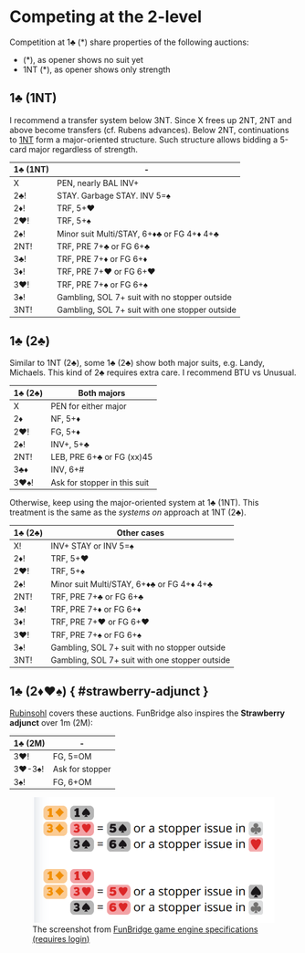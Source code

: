# Competing at the 2-level

Competition at 1♣ (*) share properties of the following auctions:

- (*), as opener shows no suit yet
- 1NT (*), as opener shows only strength

## 1♣ (1NT)

I recommend a transfer system below 3NT.  Since X frees up 2NT, 2NT and above
become transfers (cf. Rubens advances).  Below 2NT, continuations to
[1NT](../../1NT_BTU.md) form a major-oriented structure.  Such structure
allows bidding a 5-card major regardless of strength.

| 1♣ (1NT)  | - |
|-----------|---|
| X         | PEN, nearly BAL INV+
| 2♣!       | STAY. Garbage STAY. INV 5=♠
| 2♦!       | TRF, 5+♥
| 2♥!       | TRF, 5+♠
| 2♠!       | Minor suit Multi/STAY, 6+♦♣ or FG 4+♦ 4+♣
| 2NT!      | TRF, PRE 7+♣ or FG 6+♣
| 3♣!       | TRF, PRE 7+♦ or FG 6+♦
| 3♦!       | TRF, PRE 7+♥ or FG 6+♥
| 3♥!       | TRF, PRE 7+♠ or FG 6+♠
| 3♠!       | Gambling, SOL 7+ suit with no stopper outside
| 3NT!      | Gambling, SOL 7+ suit with one stopper outside

## 1♣ (2♣)

Similar to 1NT (2♣︎), some 1♣︎ (2♣︎) show both major suits, e.g. Landy,
Michaels.  This kind of 2♣︎ requires extra care.  I recommend BTU vs Unusual.

| 1♣ (2♣)  | Both majors |
|----------|-------------|
| X        | PEN for either major
| 2♦       | NF, 5+♦
| 2♥!      | FG, 5+♦
| 2♠!      | INV+, 5+♣
| 2NT!     | LEB, PRE 6+♣ or FG (xx)45
| 3♣♦      | INV, 6+#
| 3♥♠!     | Ask for stopper in this suit

Otherwise, keep using the major-oriented system at 1♣︎ (1NT).  This treatment
is the same as the *systems on* approach at 1NT (2♣︎).

| 1♣ (2♣)  | Other cases |
|----------|-------------|
| X!       | INV+ STAY or INV 5=♠
| 2♦!      | TRF, 5+♥
| 2♥!      | TRF, 5+♠
| 2♠!      | Minor suit Multi/STAY, 6+♦♣ or FG 4+♦ 4+♣
| 2NT!     | TRF, PRE 7+♣ or FG 6+♣
| 3♣!      | TRF, PRE 7+♦ or FG 6+♦
| 3♦!      | TRF, PRE 7+♥ or FG 6+♥
| 3♥!      | TRF, PRE 7+♠ or FG 6+♠
| 3♠!      | Gambling, SOL 7+ suit with no stopper outside
| 3NT!     | Gambling, SOL 7+ suit with one stopper outside

## 1♣ (2♦♥♠) { #strawberry-adjunct }

[Rubinsohl](../../Rubinsohl.md) covers these auctions.  FunBridge also inspires
the **Strawberry adjunct** over 1m (2M):

| 1♣ (2M)  | - |
|----------|---|
| 3♥!      | FG, 5=OM
| 3♥-3♠!   | Ask for stopper
| 3♠!      | FG, 6+OM

<figure>
    <img src="funbridge-spec.png" alt="">
    <figcaption>
        The screenshot from
        <a href="https://play.funbridge.com/settings/engine">
            FunBridge game engine specifications (requires login)
        </a>
    </figcaption>
</figure>
